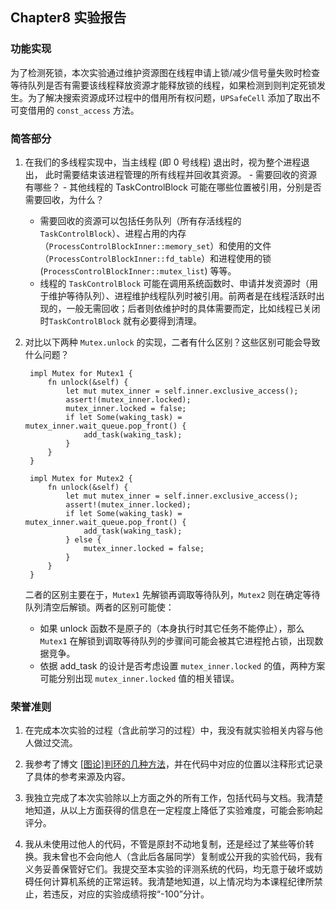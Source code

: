 ## Chapter8 实验报告

### 功能实现

为了检测死锁，本次实验通过维护资源图在线程申请上锁/减少信号量失败时检查等待队列是否有需要该线程释放资源才能释放锁的线程，如果检测到则判定死锁发生。为了解决搜索资源成环过程中的借用所有权问题，`UPSafeCell` 添加了取出不可变借用的 `const_access` 方法。

### 简答部分

1. 在我们的多线程实现中，当主线程 (即 0 号线程) 退出时，视为整个进程退出， 此时需要结束该进程管理的所有线程并回收其资源。 - 需要回收的资源有哪些？ - 其他线程的 TaskControlBlock 可能在哪些位置被引用，分别是否需要回收，为什么？

    * 需要回收的资源可以包括任务队列（所有存活线程的 `TaskControlBlock`）、进程占用的内存（`ProcessControlBlockInner::memory_set`）和使用的文件（`ProcessControlBlockInner::fd_table`）和进程使用的锁 (`ProcessControlBlockInner::mutex_list`) 等等。
    * 线程的 `TaskControlBlock` 可能在调用系统函数时、申请并发资源时（用于维护等待队列）、进程维护线程队列时被引用。前两者是在线程活跃时出现的，一般无需回收；后者则依维护时的具体需要而定，比如线程已关闭时`TaskControlBlock` 就有必要得到清理。

2. 对比以下两种 `Mutex.unlock` 的实现，二者有什么区别？这些区别可能会导致什么问题？

        impl Mutex for Mutex1 {
            fn unlock(&self) {
                let mut mutex_inner = self.inner.exclusive_access();
                assert!(mutex_inner.locked);
                mutex_inner.locked = false;
                if let Some(waking_task) = mutex_inner.wait_queue.pop_front() {
                    add_task(waking_task);
                }
            }
        }

        impl Mutex for Mutex2 {
            fn unlock(&self) {
                let mut mutex_inner = self.inner.exclusive_access();
                assert!(mutex_inner.locked);
                if let Some(waking_task) = mutex_inner.wait_queue.pop_front() {
                    add_task(waking_task);
                } else {
                    mutex_inner.locked = false;
                }
            }
        }

    二者的区别主要在于，`Mutex1` 先解锁再调取等待队列，`Mutex2` 则在确定等待队列清空后解锁。两者的区别可能使：
    * 如果 unlock 函数不是原子的（本身执行时其它任务不能停止），那么 `Mutex1` 在解锁到调取等待队列的步骤间可能会被其它进程抢占锁，出现数据竞争。
    * 依据 add_task 的设计是否考虑设置 `mutex_inner.locked` 的值，两种方案可能分别出现 `mutex_inner.locked` 值的相关错误。

### 荣誉准则

1. 在完成本次实验的过程（含此前学习的过程）中，我没有就实验相关内容与他人做过交流。

2. 我参考了博文 [\[图论\]判环的几种方法](https://www.cnblogs.com/nannandbk/p/17739265.html)，并在代码中对应的位置以注释形式记录了具体的参考来源及内容。

3. 我独立完成了本次实验除以上方面之外的所有工作，包括代码与文档。我清楚地知道，从以上方面获得的信息在一定程度上降低了实验难度，可能会影响起评分。

4. 我从未使用过他人的代码，不管是原封不动地复制，还是经过了某些等价转换。我未曾也不会向他人（含此后各届同学）复制或公开我的实验代码，我有义务妥善保管好它们。我提交至本实验的评测系统的代码，均无意于破坏或妨碍任何计算机系统的正常运转。我清楚地知道，以上情况均为本课程纪律所禁止，若违反，对应的实验成绩将按“-100”分计。